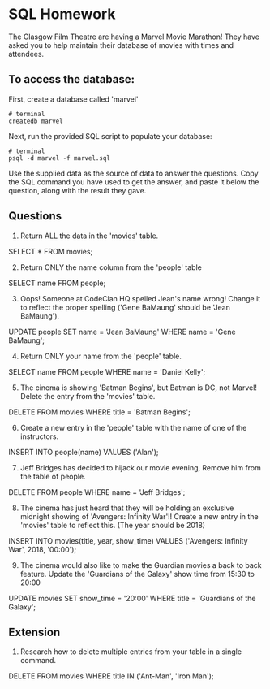 # SQL Homework

The Glasgow Film Theatre are having a Marvel Movie Marathon! They have asked you to help maintain their database of movies with times and attendees.

## To access the database:

First, create a database called 'marvel'
```
# terminal
createdb marvel
```

Next, run the provided SQL script to populate your database:
```
# terminal
psql -d marvel -f marvel.sql
```

Use the supplied data as the source of data to answer the questions.  Copy the SQL command you have used to get the answer, and paste it below the question, along with the result they gave.

## Questions

1. Return ALL the data in the 'movies' table.

SELECT * FROM movies;

2. Return ONLY the name column from the 'people' table

SELECT name FROM people;


3. Oops! Someone at CodeClan HQ spelled Jean's name wrong! Change it to reflect the proper spelling ('Gene BaMaung' should be 'Jean BaMaung').

UPDATE people SET name = 'Jean BaMaung' WHERE name = 'Gene BaMaung';


4. Return ONLY your name from the 'people' table.

SELECT name FROM people WHERE name = 'Daniel Kelly';


5. The cinema is showing 'Batman Begins', but Batman is DC, not Marvel! Delete the entry from the 'movies' table.

DELETE FROM movies WHERE title = 'Batman Begins';

6. Create a new entry in the 'people' table with the name of one of the instructors.

INSERT INTO people(name) VALUES ('Alan');


7. Jeff Bridges has decided to hijack our movie evening, Remove him from the table of people.

DELETE FROM people WHERE name = 'Jeff Bridges';



8. The cinema has just heard that they will be holding an exclusive midnight showing of 'Avengers: Infinity War'!! Create a new entry in the 'movies' table to reflect this. (The year should be 2018)

INSERT INTO movies(title, year, show_time) VALUES ('Avengers: Infinity War', 2018, '00:00');



9. The cinema would also like to make the Guardian movies a back to back feature. Update the 'Guardians of the Galaxy' show time from 15:30 to 20:00

UPDATE movies SET show_time = '20:00' WHERE title = 'Guardians of the Galaxy';

## Extension

1. Research how to delete multiple entries from your table in a single command.

DELETE FROM movies WHERE title IN ('Ant-Man', 'Iron Man');
